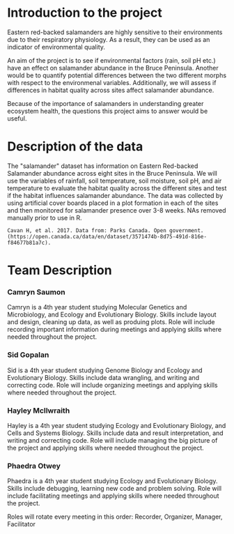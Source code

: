 # Introduction to the project
Eastern red-backed salamanders are highly sensitive to their environments due to their respiratory physiology. As a result, they can be used as an indicator of environmental quality. 

An aim of the project is to see if environmental factors (rain, soil pH etc.) have an effect on salamander abundance in the Bruce Peninsula. Another would be to quantify potential differences between the two different morphs with respect to the environmenal variables. Additionally, we will assess if  differences in habitat quality across sites affect salamander abundance.

Because of the importance of salamanders in understanding greater ecosystem health, the questions this project aims to answer would be useful.


# Description of the data

The "salamander" dataset has information on Eastern Red-backed Salamander abundance across eight sites in the Bruce Peninsula. We will use the variables of rainfall, soil temperature, soil moisture, soil pH, and air temperature to evaluate the habitat quality across the different sites and test if the habitat influences salamander abundance. The data was collected by using artificial cover boards placed in a plot formation in each of the sites and then monitored for salamander presence over 3-8 weeks. NAs removed manually prior to use in R.

    Cavan H, et al. 2017. Data from: Parks Canada. Open government.
    (https://open.canada.ca/data/en/dataset/3571474b-8d75-491d-816e-f84677b81a7c).


# Team Description

### Camryn Saumon
Camryn is a 4th year student studying Molecular Genetics and Microbiology, and Ecology and Evolutionary Biology. Skills include layout and design, cleaning up data, as well as produing plots. Role will include recording important information during meetings and applying skills where needed throughout the project.

### Sid Gopalan
Sid is a 4th year student studying Genome Biology and Ecology and Evolutionary Biology. Skills include data wrangling, and writing and correcting code. Role will include organizing meetings and applying skills where needed throughout the project.

### Hayley McIlwraith
Hayley is a 4th year student studying Ecology and Evolutionary Biology, and Cells and Systems Biology. Skills include data and result interpretation, and writing and correcting code. Role will include managing the big picture of the project and applying skills where needed throughout the project.

### Phaedra Otwey
Phaedra is a 4th year student studying Ecology and Evolutionary Biology. Skills include debugging, learning new code and problem solving. Role will include facilitating meetings and applying skills where needed throughout the project.


Roles will rotate every meeting in this order: Recorder, Organizer, Manager, Facilitator
